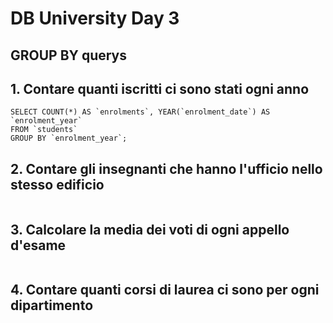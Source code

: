# DB University Day 3

## GROUP BY querys


## 1. Contare quanti iscritti ci sono stati ogni anno

```
SELECT COUNT(*) AS `enrolments`, YEAR(`enrolment_date`) AS `enrolment_year`
FROM `students`
GROUP BY `enrolment_year`;
```

## 2. Contare gli insegnanti che hanno l'ufficio nello stesso edificio

```

```

## 3. Calcolare la media dei voti di ogni appello d'esame

```

```

## 4. Contare quanti corsi di laurea ci sono per ogni dipartimento

```

```